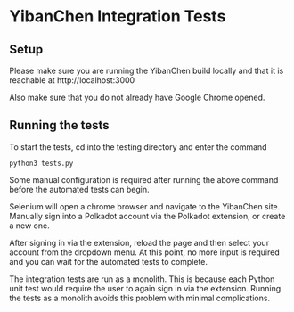 # YibanChen Integration Tests

## Setup

Please make sure you are running the YibanChen build locally and that it is reachable at http://localhost:3000

Also make sure that you do not already have Google Chrome opened.

## Running the tests

To start the tests, cd into the testing directory and enter the command

`python3 tests.py`

Some manual configuration is required after running the above command before the automated tests can begin.

Selenium will open a chrome browser and navigate to the YibanChen site. Manually sign into a Polkadot account via the Polkadot extension, or create a new one.

After signing in via the extension, reload the page and then select your account from the dropdown menu. At this point, no more input is required and you can wait for the automated tests to complete.

The integration tests are run as a monolith. This is because each Python unit test would require the user to again sign in via the extension. Running the tests as a monolith avoids this problem with minimal complications.
